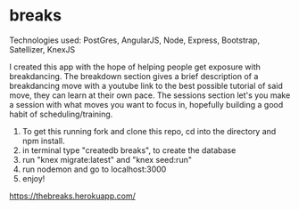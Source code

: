 # breaks

Technologies used: PostGres, AngularJS, Node, Express, Bootstrap, Satellizer, KnexJS

I created this app with the hope of helping people get exposure with breakdancing.  The breakdown section gives a brief description of a breakdancing move with a youtube link to the best possible tutorial of said move, they can learn at their own pace.  The sessions section let's you make a session with what moves you want to focus in, hopefully building a good habit of scheduling/training.

1. To get this running fork and clone this repo, cd into the directory and npm install.
2. in terminal type "createdb breaks", to create the database
3. run "knex migrate:latest" and "knex seed:run"
4. run nodemon and go to localhost:3000
5. enjoy!

https://thebreaks.herokuapp.com/

